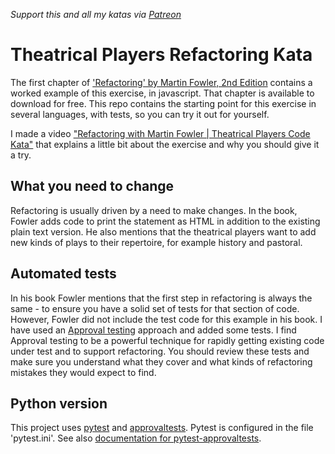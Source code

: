 _Support this and all my katas via [Patreon](https://www.patreon.com/EmilyBache)_

Theatrical Players Refactoring Kata
====================================

The first chapter of ['Refactoring' by Martin Fowler, 2nd Edition](https://www.thoughtworks.com/books/refactoring2) contains a worked example of this exercise, in javascript. That chapter is available to download for free. This repo contains the starting point for this exercise in several languages, with tests, so you can try it out for yourself.

I made a video ["Refactoring with Martin Fowler | Theatrical Players Code Kata"](https://youtu.be/TjIrKEaOiVw) that explains a little bit about the exercise and why you should give it a try.

What you need to change
-----------------------
Refactoring is usually driven by a need to make changes. In the book, Fowler adds code to print the statement as HTML in addition to the existing plain text version. He also mentions that the theatrical players want to add new kinds of plays to their repertoire, for example history and pastoral.

Automated tests
---------------
In his book Fowler mentions that the first step in refactoring is always the same - to ensure you have a solid set of tests for that section of code. However, Fowler did not include the test code for this example in his book. I have used an [Approval testing](https://medium.com/97-things/approval-testing-33946cde4aa8) approach and added some tests. I find Approval testing to be a powerful technique for rapidly getting existing code under test and to support refactoring. You should review these tests and make sure you understand what they cover and what kinds of refactoring mistakes they would expect to find.

Python version
--------------

This project uses [pytest](https://docs.pytest.org/en/latest/) and [approvaltests](https://github.com/approvals/ApprovalTests.Python). Pytest is configured in the file 'pytest.ini'. See also [documentation for pytest-approvaltests](https://pypi.org/project/pytest-approvaltests/).
